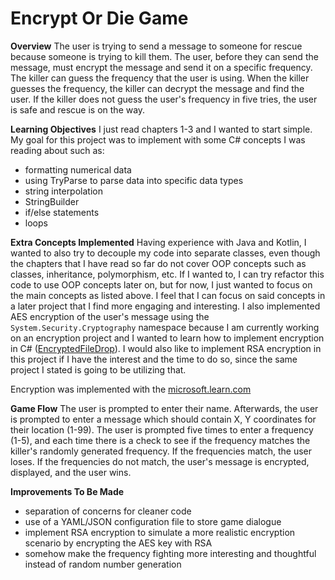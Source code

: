 # Encrypt Or Die Game

**Overview**
The user is trying to send a message to someone for rescue because someone is trying to kill them.
The user, before they can send the message, must encrypt the message and send it on a specific frequency.
The killer can guess the frequency that the user is using. When the killer guesses the frequency, 
the killer can decrypt the message and find the user. If the killer does not guess the user's frequency in
five tries, the user is safe and rescue is on the way.

**Learning Objectives**
I just read chapters 1-3 and I wanted to start simple. My goal for this project was to implement with
some C# concepts I was reading about such as:

- formatting numerical data
- using TryParse to parse data into specific data types
- string interpolation
- StringBuilder
- if/else statements
- loops

**Extra Concepts Implemented**
Having experience with Java and Kotlin, I wanted to also try to decouple my code into separate classes, even though
the chapters that I have read so far do not cover OOP concepts such as classes, inheritance, polymorphism, etc.
If I wanted to, I can try refactor this code to use OOP concepts later on, but for now, I just wanted to focus on
the main concepts as listed above. I feel that I can focus on said concepts in a later project that I find more
engaging and interesting. I also implemented AES encryption of the user's message using the 
`System.Security.Cryptography` namespace because I am currently working on an encryption project and I wanted to
learn how to implement encryption in C# ([EncryptedFileDrop](https://github.com/gabeamv/EncryptedFileDrop)). 
I would also like to implement RSA encryption in this project if I have the interest and the time to do so, 
since the same project I stated is going to be utilizing that.

Encryption was implemented with the [microsoft.learn.com](https://learn.microsoft.com/en-us/dotnet/api/system.security.cryptography.cryptostream?view=net-9.0)

**Game Flow**
The user is prompted to enter their name. Afterwards, the user is prompted to enter a message which should contain
X, Y coordinates for their location (1-99). The user is prompted five times to enter a frequency (1-5), and each
time there is a check to see if the frequency matches the killer's randomly generated frequency. If the frequencies
match, the user loses. If the frequencies do not match, the user's message is encrypted, displayed, and the user
wins.

**Improvements To Be Made**
- separation of concerns for cleaner code
- use of a YAML/JSON configuration file to store game dialogue
- implement RSA encryption to simulate a more realistic encryption scenario by encrypting the AES key with RSA
- somehow make the frequency fighting more interesting and thoughtful instead of random number generation
